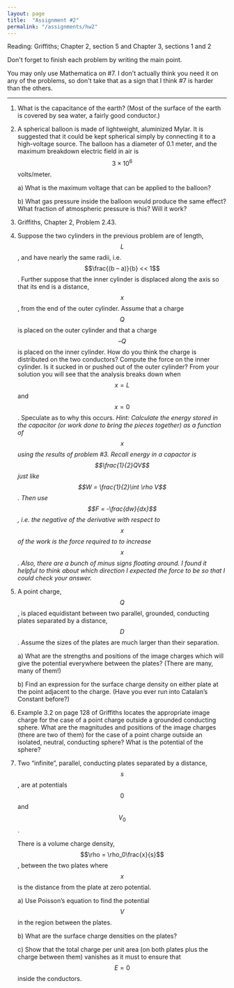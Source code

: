 ```yaml
---
layout: page
title:  "Assignment #2"
permalink: "/assignments/hw2"
---
```


Reading: Griffiths; Chapter 2, section 5 and Chapter 3, sections 1 and 2

Don't forget to finish each problem by writing the main point.

You may only use Mathematica on #7.  I don't actually think you need it on any of the problems, so don't take that as a sign that I think #7 is harder than the others.

______________________________________________________________________________

1.   What is the capacitance of the earth? (Most of the surface of the earth is covered by sea water, a fairly good conductor.)

2.   A spherical balloon is made of lightweight, aluminized Mylar. It is suggested that it could be kept spherical simply by connecting it to a high-voltage source. The balloon has a diameter of 0.1 meter, and the maximum breakdown electric field in air is
$$ 3 \times 10^6$$ volts/meter.

       a) What is the maximum voltage that can be applied to the balloon?

       b)  What gas pressure inside the balloon would produce the same effect? What fraction of atmospheric pressure is this? Will it work?

3.   Griffiths, Chapter 2, Problem 2.43.

4.   Suppose the two cylinders in the previous problem are of length, $$L$$, and have nearly the same radii, i.e. $$\frac{(b – a)}{b} << 1$$. Further suppose that the inner cylinder is displaced along the axis so that its end is a distance, $$x$$, from the end of the outer cylinder. Assume that a charge $$Q$$ is placed on the outer cylinder and that a charge
$$–Q$$ is placed on the inner cylinder. How do you think the charge is distributed on the two conductors? Compute the force on the inner cylinder. Is it sucked in or pushed out of the outer cylinder?  From your solution you will see that the analysis breaks down when $$x = L$$ and $$x = 0$$.  Speculate as to why this occurs.
*Hint: Calculate the energy stored in the capacitor (or work done to bring
the pieces together) as a function of $$x$$ using the
results of problem #3. 
Recall energy in a capactor is $$\frac{1}{2}QV$$ just like $$W = \frac{1}{2}\int \rho V$$.  Then use $$F = -\frac{dw}{dx}$$, 
i.e. the negative of the derivative with
respect to $$x$$ of
the work is the force required to to increase $$x$$.  Also, there are a bunch of minus signs floating around.  I found it helpful to think about which direction I expected the force to be so
that I could check your answer.*

5.   A point charge, $$Q$$, is placed equidistant between two parallel, grounded, conducting plates separated by a distance, $$D$$. Assume the sizes of the plates are much larger than their separation.

       a) What are the strengths and positions of the image charges which will give the potential everywhere between the plates? (There are many, many of them!)

       b) Find an expression for the surface charge density on either plate at the point adjacent to the charge.  (Have you ever run into Catalan’s Constant before?)

6.   Example 3.2 on page 128 of Griffiths locates the appropriate image charge for the case of a point charge outside a grounded conducting sphere. What are the magnitudes and positions of the image charges (there are two of them) for the case of a point charge outside an isolated, neutral, conducting sphere?  What is the potential of the sphere?

7.   Two “infinite”, parallel, conducting plates separated by a distance, $$s$$, are at potentials $$0$$ and $$V_0$$.

      There is a volume charge density, $$\rho = \rho_0\frac{x}{s}$$, between the two plates where $$x$$ is the distance from the plate at zero potential.

       a) Use Poisson’s equation to find the potential $$V$$ in the region between the plates.

       b) What are the surface charge densities on the plates?

       c) Show that the total charge per unit area (on both plates plus the charge between them) vanishes as it must to ensure that $$E = 0$$ inside the conductors.


